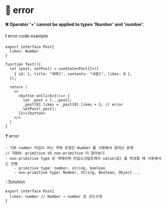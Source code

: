 # 💢 error

#### ❌ ️Operator '+' cannot be applied to types 'Number' and 'number'.
❗ error code example
```tsx
export interface Post{
  likes: Number
}

function Test(){
  let [post, setPost] = useState<Post[]>([
    { id: 1, title: "제목1", contents: "내용1", likes: 0 },
  ]);
  
  return (
    <>
      <button onClick={()=> {
        let _post = [...post];
        _post[0].likes = _post[0].likes + 1; // error
        setPost(_post);
      }}></button>
    </>
  )
}
```
❓ error 
```text
- 기본 number 타입이 아닌 객체 유형인 Number 를 사용해서 일어난 문제
// TODO: primitive VS non-primitive 더 알아보기
- non-primitive type 은 객체이며 타입스크립트에서 value(값) 을 작성할 때 사용해서는 안됌
    - primitive type: number, string, boolean
    - non-primitive type: Number, String, Boolean, Object ...
```
💡Solution
```tsx
export interface Post{
  likes: number // Number → number 로 코드수정
}
```